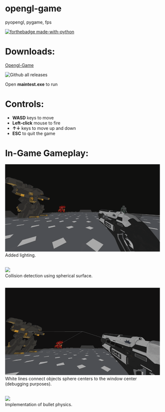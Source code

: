 # opengl-game
pyopengl, pygame, fps

[![forthebadge made-with-python](http://ForTheBadge.com/images/badges/made-with-python.svg)](https://www.python.org/)


# Downloads:
[Opengl-Game](https://github.com/WindOfXaos/Opengl-Game/releases/latest/download/Opengl-Game-v0.1.zip) 

![Github all releases](https://img.shields.io/github/downloads/WindOfXaos/Opengl-Game/total?color=red&style=for-the-badge)

Open **maintest.exe** to run

# Controls:
* **WASD** keys to move
* **Left-click** mouse to fire
* **↑↓** keys to move up and down
* **ESC** to quit the game

# In-Game Gameplay:
![](/GIFs/1.gif) <br/> Added lighting.

<br/> ![](/GIFs/2.gif) <br/> Collision detection using spherical surface.

<br/> ![](/GIFs/3.gif) <br/> White lines connect objects sphere centers to the window center (debugging purposes).

<br/> ![](/GIFs/4.gif) <br/> Implementation of bullet physics.
